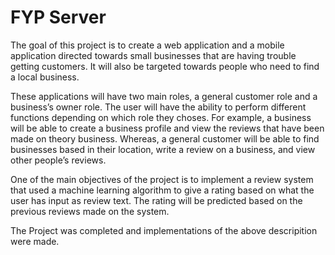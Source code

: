 # FYP Server

The goal of this project is to create a web application and a mobile application directed towards small businesses that are having trouble getting customers. It will also be targeted towards people who need to find a local business. 

These applications will have two main roles, a general customer role and a business’s owner role. The user will have the ability to perform different functions depending on which role they choses. For example, a business will be able to create a business profile and view the reviews that have been made on theory business. Whereas, a general customer will be able to find businesses based in their location, write a review on a business, and view other people’s reviews. 

One of the main objectives of the project is to implement a review system that used a machine learning algorithm to give a rating based on what the user has input as review text. The rating will be predicted based on the previous reviews made on the system.

The Project was completed and implementations of the above descripition were made.
